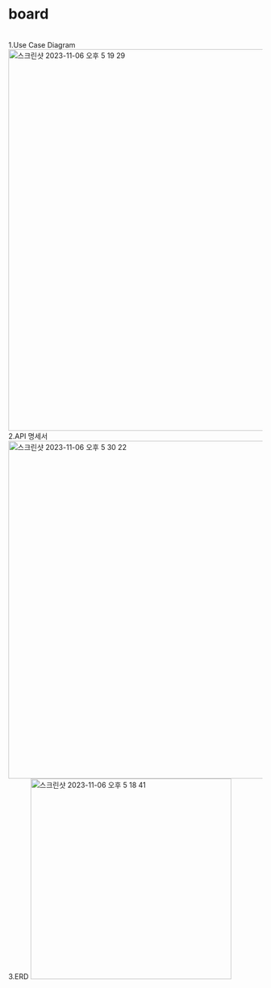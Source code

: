 # board
<br/>
1.Use Case Diagram
<img width="757" alt="스크린샷 2023-11-06 오후 5 19 29" src="https://github.com/undiputed91/board/assets/145661542/42e4181b-847c-46e2-b7a0-d76ced6cd511">
<br/>
2.API 명세서
<img width="670" alt="스크린샷 2023-11-06 오후 5 30 22" src="https://github.com/undiputed91/board/assets/145661542/1150889c-cc8c-4983-bfd1-42702703f0c7">
<br/>
3.ERD
<img width="398" alt="스크린샷 2023-11-06 오후 5 18 41" src="https://github.com/undiputed91/board/assets/145661542/76e20530-a503-4bdb-bab4-c9879d27ddd9">
